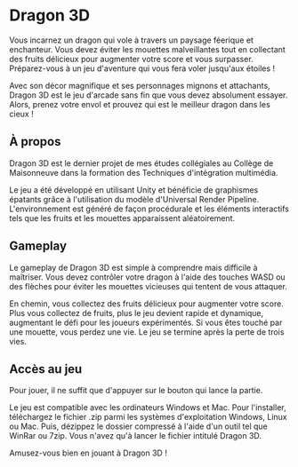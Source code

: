 # Dragon 3D
Vous incarnez un dragon qui vole à travers un paysage féerique et enchanteur. Vous devez éviter les mouettes malveillantes tout en collectant des fruits délicieux pour augmenter votre score et vous surpasser. Préparez-vous à un jeu d'aventure qui vous fera voler jusqu'aux étoiles !

Avec son décor magnifique et ses personnages mignons et attachants, Dragon 3D est le jeu d'arcade sans fin que vous devez absolument essayer. Alors, prenez votre envol et prouvez qui est le meilleur dragon dans les cieux !

## À propos
Dragon 3D est le dernier projet de mes études collégiales au Collège de Maisonneuve dans la formation des Techniques d'intégration multimédia.

Le jeu a été développé en utilisant Unity et bénéficie de graphismes épatants grâce à l'utilisation du modèle d'Universal Render Pipeline. L'environnement est généré de façon procédurale et les éléments interactifs tels que les fruits et les mouettes apparaissent aléatoirement.

## Gameplay
Le gameplay de Dragon 3D est simple à comprendre mais difficile à maîtriser. Vous devez contrôler votre dragon à l'aide des touches WASD ou des flèches pour éviter les mouettes vicieuses qui tentent de vous attaquer.

En chemin, vous collectez des fruits délicieux pour augmenter votre score. Plus vous collectez de fruits, plus le jeu devient rapide et dynamique, augmentant le défi pour les joueurs expérimentés. Si vous êtes touché par une mouette, vous perdez une vie. Le jeu se termine après la perte de trois vies.

## Accès au jeu
Pour jouer, il ne suffit que d'appuyer sur le bouton qui lance la partie.

Le jeu est compatible avec les ordinateurs Windows et Mac. Pour l'installer, téléchargez le fichier .zip parmi les systèmes d'exploitation Windows, Linux ou Mac. Puis, dézippez le dossier compressé à l'aide d'un outil tel que WinRar ou 7zip. Vous n'avez qu'à lancer le fichier intitulé Dragon 3D.

Amusez-vous bien en jouant à Dragon 3D !